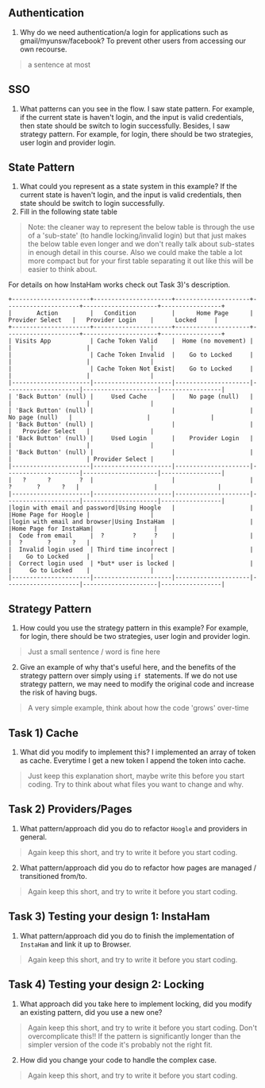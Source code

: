 ## Authentication

1. Why do we need authentication/a login for applications such as gmail/myunsw/facebook?
To prevent other users from accessing our own recourse.
> a sentence at most

## SSO

1. What patterns can you see in the flow.
I saw state pattern. For example, if the current state is haven't login, and the input is valid credentials, then state should be switch to login successfully. Besides, I saw strategy pattern. For example, for login, there should be two strategies, user login and provider login.
## State Pattern

1. What could you represent as a state system in this example?
If the current state is haven't login, and the input is valid credentials, then state should be switch to login successfully.
2. Fill in the following state table

> Note: the cleaner way to represent the below table is through the use of a 'sub-state' (to handle locking/invalid login) but that just makes the below table even longer and we don't really talk about sub-states in enough detail in this course.  Also we could make the table a lot more compact but for your first table separating it out like this will be easier to think about.

For details on how InstaHam works check out Task 3)'s description.

```
+----------------------+----------------------+---------------------+---------------------+---------------------+-----------------+
|       Action         |   Condition          |      Home Page      |   Provider Select   |   Provider Login    |      Locked     |
+----------------------+----------------------+---------------------+---------------------+---------------------+-----------------+
| Visits App           | Cache Token Valid    |  Home (no movement) |                     |                     |                 |
|                      | Cache Token Invalid  |    Go to Locked     |                     |                     |                 |
|                      | Cache Token Not Exist|    Go to Locked     |                     |                     |                 |
|----------------------|----------------------|---------------------|---------------------|---------------------|-----------------|
| 'Back Button' (null) |     Used Cache       |    No page (null)   |                     |                     |                 |
| 'Back Button' (null) |                      |                     |    No page (null)   |                     |                 |
| 'Back Button' (null) |                      |                     |                     |   Provider Select   |                 |
| 'Back Button' (null) |     Used Login       |    Provider Login   |                     |                     |                 |
| 'Back Button' (null) |                      |                     |                     |                     | Provider Select |
|----------------------|----------------------|---------------------|---------------------|---------------------|-----------------|
|   ?      ?        ?  |                      |                     |  ?       ?      ?   |                     |                 |
|----------------------|----------------------|---------------------|---------------------|---------------------|-----------------|
|login with email and password|Using Hoogle   |                     |                     |Home Page for Hoogle |                 |
|login with email and browser|Using InstaHam  |                     |                     |Home Page for InstaHam|                 |
|  Code from email     |  ?        ?     ?    |                     |                     |  ?       ?      ?   |                 |
|  Invalid login used  | Third time incorrect |                     |                     |    Go to Locked     |                 |
|  Correct login used  | *but* user is locked |                     |                     |     Go to Locked    |                 |
|----------------------|----------------------|---------------------|---------------------|---------------------|-----------------|
```

## Strategy Pattern

1. How could you use the strategy pattern in this example?
For example, for login, there should be two strategies, user login and provider login.
> Just a small sentence / word is fine here

2. Give an example of why that's useful here, and the benefits of the strategy pattern over simply using `if `statements.
If we do not use strategy pattern, we may need to modify the original code and increase the risk of having bugs.
> A very simple example, think about how the code 'grows' over-time

## Task 1) Cache

1. What did you modify to implement this?
I implemented an array of token as cache. Everytime I get a new token I append the token into cache.
> Just keep this explanation short, maybe write this before you start coding.  Try to think about what files you want to change and why.

## Task 2) Providers/Pages

1. What pattern/approach did you do to refactor `Hoogle` and providers in general.

> Again keep this short, and try to write it before you start coding.

2. What pattern/approach did you do to refactor how pages are managed / transitioned from/to.

> Again keep this short, and try to write it before you start coding.

## Task 3) Testing your design 1: InstaHam

1. What pattern/approach did you do to finish the implementation of `InstaHam` and link it up to Browser.

> Again keep this short, and try to write it before you start coding.

## Task 4) Testing your design 2: Locking

1. What approach did you take here to implement locking, did you modify an existing pattern, did you use a new one?

> Again keep this short, and try to write it before you start coding.  Don't overcomplicate this!!  If the pattern is significantly longer than the simpler version of the code it's probably not the right fit.

2. How did you change your code to handle the complex case.

> Again keep this short, and try to write it before you start coding.
